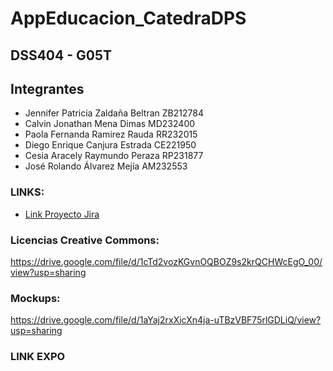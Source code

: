 # AppEducacion_CatedraDPS
## DSS404 - G05T

## Integrantes
- Jennifer Patricia Zaldaña Beltran ZB212784
- Calvin Jonathan Mena Dimas MD232400
- Paola Fernanda Ramirez Rauda RR232015
- Diego Enrique Canjura Estrada CE221950
- Cesia Aracely Raymundo Peraza RP231877
- José Rolando Álvarez Mejía AM232553 

### LINKS:
- [Link Proyecto Jira](https://proyectocatedra-dps.atlassian.net/jira/software/projects/DPS/boards/1/timeline?shared=&atlOrigin=eyJpIjoiNzU2ODcyMWUxZDI5NDk4N2FhNWM4OWRjOWRjYmNjNjQiLCJwIjoiaiJ9)

### Licencias Creative Commons:
https://drive.google.com/file/d/1cTd2vozKGvnOQBOZ9s2krQCHWcEgO_00/view?usp=sharing

### Mockups:
https://drive.google.com/file/d/1aYaj2rxXicXn4ja-uTBzVBF75rlGDLiQ/view?usp=sharing

### LINK EXPO
